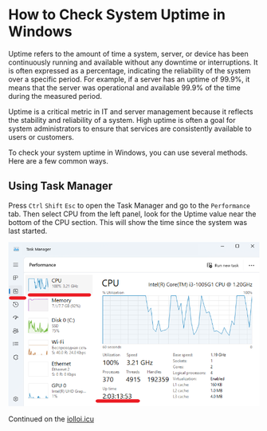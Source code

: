 # How to Check System Uptime in Windows

Uptime refers to the amount of time a system, server, or device has been continuously running and available without any downtime or interruptions. It is often expressed as a percentage, indicating the reliability of the system over a specific period. For example, if a server has an uptime of 99.9%, it means that the server was operational and available 99.9% of the time during the measured period.

Uptime is a critical metric in IT and server management because it reflects the stability and reliability of a system. High uptime is often a goal for system administrators to ensure that services are consistently available to users or customers.

To check your system uptime in Windows, you can use several methods. Here are a few common ways.

## Using Task Manager

Press `Ctrl` `Shift` `Esc` to open the Task Manager and go to the `Performance` tab. Then select CPU from the left panel, look for the Uptime value near the bottom of the CPU section. This will show the time since the system was last started.

![](images/task_manager.png)

Continued on the [iolloi.icu](https://iolloi.icu/index.php/2024/08/27/how-to-check-system-uptime-in-windows/)

